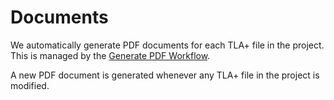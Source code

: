 # Documents

We automatically generate PDF documents for each TLA+ file in the project. This is managed by the [Generate PDF Workflow](../.github/workflows/tla-pdf-generator.yml).

A new PDF document is generated whenever any TLA+ file in the project is modified.
